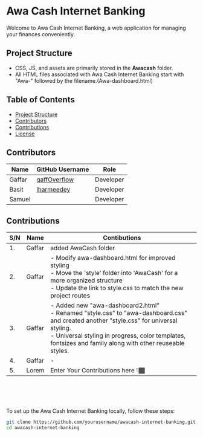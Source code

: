 # Awa Cash Internet Banking

Welcome to Awa Cash Internet Banking, a web application for managing your finances conveniently.

## Project Structure

- CSS, JS, and assets are primarily stored in the **Awacash** folder.
- All HTML files associated with Awa Cash Internet Banking start with "Awa-" followed by the filename.(Awa-dashboard.html)

## Table of Contents

- [Project Structure](#project-structure)
- [Contributors](#contributors)
- [Contributions](#contributions)
- [License](#license)

## Contributors

| Name       | GitHub Username         | Role           | 
|------------|-------------------------|----------------|
| Gaffar   | [gaffOverflow](https://github.com/gaffOverflow) | Developer      |
| Basit | [lharmeedey](https://github.com/lharmeedey) | Developer       |
| Samuel| [](https://github.com/) | Developer   |


<!-- Write Your Conrtibutions Here -->

## Contributions

|S/N         | Name       |   Contibutions| 
|------------|----------------|-------------------------|
|1.| Gaffar| added AwaCash folder
|2.| Gaffar| - Modify awa-dashboard.html for improved styling <br> - Move the 'style' folder into 'AwaCash' for a more organized structure <br> - Update the link to style.css to match the new project routes
|3.| Gaffar| - Added new "awa-dashboard2.html" <br> - Renamed "style.css" to "awa-dashboard.css" and created another "style.css" for universal styling. <br> - Universal styling in  progress, color templates, fontsizes and family along with other reuseable styles.
|4.| Gaffar| - 
|5.| Lorem| Enter Your Contributions here 👇🏾





<br><br>
<br><br>
To set up the Awa Cash Internet Banking locally, follow these steps:

```bash
git clone https://github.com/yourusername/awacash-internet-banking.git
cd awacash-internet-banking
